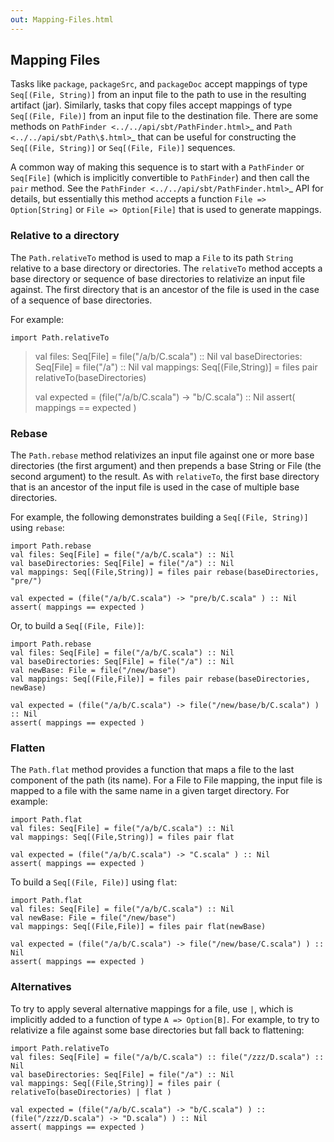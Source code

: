 ```yaml
---
out: Mapping-Files.html
---
```


Mapping Files
-------------

Tasks like `package`, `packageSrc`, and `packageDoc` accept mappings of
type `Seq[(File, String)]` from an input file to the path to use in the
resulting artifact (jar). Similarly, tasks that copy files accept
mappings of type `Seq[(File, File)]` from an input file to the
destination file. There are some methods on
`PathFinder <../../api/sbt/PathFinder.html>`\_ and
`Path <../../api/sbt/Path\$.html>`\_ that can be useful for constructing
the `Seq[(File, String)]` or `Seq[(File, File)]` sequences.

A common way of making this sequence is to start with a `PathFinder` or
`Seq[File]` (which is implicitly convertible to `PathFinder`) and then
call the `pair` method. See the
`PathFinder <../../api/sbt/PathFinder.html>`\_ API for details, but
essentially this method accepts a function `File => Option[String]` or
`File => Option[File]` that is used to generate mappings.

### Relative to a directory

The `Path.relativeTo` method is used to map a `File` to its path
`String` relative to a base directory or directories. The `relativeTo`
method accepts a base directory or sequence of base directories to
relativize an input file against. The first directory that is an
ancestor of the file is used in the case of a sequence of base
directories.

For example:

    import Path.relativeTo

> val files: Seq[File] = file("/a/b/C.scala") :: Nil val
> baseDirectories: Seq[File] = file("/a") :: Nil val mappings:
> Seq[(File,String)] = files pair relativeTo(baseDirectories)
>
> val expected = (file("/a/b/C.scala") -\> "b/C.scala") :: Nil assert(
> mappings == expected )

### Rebase

The `Path.rebase` method relativizes an input file against one or more
base directories (the first argument) and then prepends a base String or
File (the second argument) to the result. As with `relativeTo`, the
first base directory that is an ancestor of the input file is used in
the case of multiple base directories.

For example, the following demonstrates building a `Seq[(File, String)]`
using `rebase`:

    import Path.rebase
    val files: Seq[File] = file("/a/b/C.scala") :: Nil
    val baseDirectories: Seq[File] = file("/a") :: Nil
    val mappings: Seq[(File,String)] = files pair rebase(baseDirectories, "pre/")

    val expected = (file("/a/b/C.scala") -> "pre/b/C.scala" ) :: Nil
    assert( mappings == expected )

Or, to build a `Seq[(File, File)]`:

    import Path.rebase
    val files: Seq[File] = file("/a/b/C.scala") :: Nil
    val baseDirectories: Seq[File] = file("/a") :: Nil
    val newBase: File = file("/new/base")
    val mappings: Seq[(File,File)] = files pair rebase(baseDirectories, newBase)

    val expected = (file("/a/b/C.scala") -> file("/new/base/b/C.scala") ) :: Nil
    assert( mappings == expected )

### Flatten

The `Path.flat` method provides a function that maps a file to the last
component of the path (its name). For a File to File mapping, the input
file is mapped to a file with the same name in a given target directory.
For example:

    import Path.flat
    val files: Seq[File] = file("/a/b/C.scala") :: Nil
    val mappings: Seq[(File,String)] = files pair flat

    val expected = (file("/a/b/C.scala") -> "C.scala" ) :: Nil
    assert( mappings == expected )

To build a `Seq[(File, File)]` using `flat`:

    import Path.flat
    val files: Seq[File] = file("/a/b/C.scala") :: Nil
    val newBase: File = file("/new/base")
    val mappings: Seq[(File,File)] = files pair flat(newBase)

    val expected = (file("/a/b/C.scala") -> file("/new/base/C.scala") ) :: Nil
    assert( mappings == expected )

### Alternatives

To try to apply several alternative mappings for a file, use `|`, which
is implicitly added to a function of type `A => Option[B]`. For example,
to try to relativize a file against some base directories but fall back
to flattening:

    import Path.relativeTo
    val files: Seq[File] = file("/a/b/C.scala") :: file("/zzz/D.scala") :: Nil
    val baseDirectories: Seq[File] = file("/a") :: Nil
    val mappings: Seq[(File,String)] = files pair ( relativeTo(baseDirectories) | flat )

    val expected = (file("/a/b/C.scala") -> "b/C.scala") ) :: (file("/zzz/D.scala") -> "D.scala") ) :: Nil
    assert( mappings == expected )
